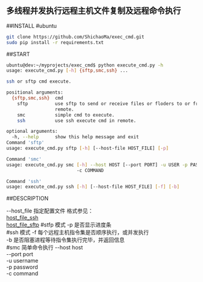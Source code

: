 ## 多线程并发执行远程主机文件复制及远程命令执行

##INSTALL
#ubuntu
```bash
git clone https://github.com/ShichaoMa/exec_cmd.git
sudo pip install -r requirements.txt
```
##START

```bash
ubuntu@dev:~/myprojects/exec_cmd$ python execute_cmd.py -h
usage: execute_cmd.py [-h] {sftp,smc,ssh} ...

ssh or sftp cmd execute.

positional arguments:
  {sftp,smc,ssh}  cmd
    sftp          use sftp to send or receive files or floders to or from
                  remote.
    smc           simple cmd to execute.
    ssh           use ssh execute cmd in remote.

optional arguments:
  -h, --help      show this help message and exit
Command 'sftp'
usage: execute_cmd.py sftp [-h] [--host-file HOST_FILE] [-p]

Command 'smc'
usage: execute_cmd.py smc [-h] --host HOST [--port PORT] -u USER -p PASSWORD
                          -c COMMAND

Command 'ssh'
usage: execute_cmd.py ssh [-h] [--host-file HOST_FILE] [-f] [-b]
```

##DESCRIPTION

--host_file 指定配置文件 格式参见：<br/>[host_file_ssh](https://github.com/ShichaoMa/exec_cmd/blob/master/host_file_ssh)<br/> [host_file_sftp](https://github.com/ShichaoMa/exec_cmd/blob/master/host_file_sftp)
#stfp 模式
-p 是否显示进度条<br/>
#ssh 模式
-f 每个远程主机指令集是否顺序执行，或并发执行<br/>
-b 是否阻塞进程等待指令集执行完毕，并返回信息<br/>
#smc 简单命令执行
--host host<br/>
--port port<br/>
-u username<br/>
-p password<br/>
-c command<br/>

